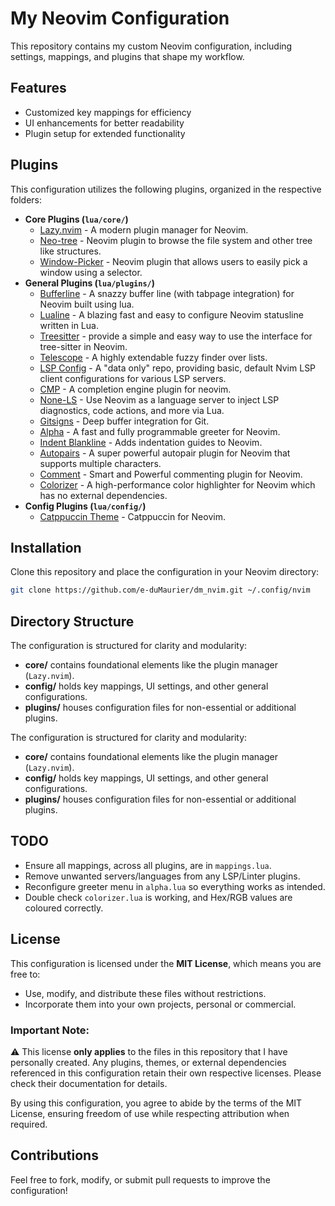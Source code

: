 # My Neovim Configuration

This repository contains my custom Neovim configuration, including settings, mappings, and plugins that shape my workflow.

## Features

- Customized key mappings for efficiency
- UI enhancements for better readability
- Plugin setup for extended functionality

## Plugins

This configuration utilizes the following plugins, organized in the respective folders:

- **Core Plugins (`lua/core/`)**
  - [Lazy.nvim](https://lazy.folke.io/) - A modern plugin manager for Neovim.
  - [Neo-tree](https://github.com/nvim-neo-tree/neo-tree.nvim) - Neovim plugin to browse the file system and other tree like structures.
  - [Window-Picker](https://github.com/s1n7ax/nvim-window-picker) - Neovim plugin that allows users to easily pick a window using a selector.
- **General Plugins (`lua/plugins/`)**
  - [Bufferline](https://github.com/akinsho/bufferline.nvim) - A snazzy buffer line (with tabpage integration) for Neovim built using lua.
  - [Lualine](https://github.com/nvim-lualine/lualine.nvim) - A blazing fast and easy to configure Neovim statusline written in Lua.
  - [Treesitter](https://github.com/nvim-treesitter/nvim-treesitter) - provide a simple and easy way to use the interface for tree-sitter in Neovim.
  - [Telescope](https://github.com/nvim-telescope/telescope.nvim) - A highly extendable fuzzy finder over lists.
  - [LSP Config](https://github.com/neovim/nvim-lspconfig) - A "data only" repo, providing basic, default Nvim LSP client configurations for various LSP servers.
  - [CMP](https://github.com/hrsh7th/nvim-cmp) - A completion engine plugin for neovim.
  - [None-LS](https://github.com/nvimtools/none-ls.nvim) - Use Neovim as a language server to inject LSP diagnostics, code actions, and more via Lua.
  - [Gitsigns](https://github.com/lewis6991/gitsigns.nvim) - Deep buffer integration for Git.
  - [Alpha](https://github.com/goolord/alpha-nvim) - A fast and fully programmable greeter for Neovim.
  - [Indent Blankline](https://github.com/lukas-reineke/indent-blankline.nvim) - Adds indentation guides to Neovim.
  - [Autopairs](https://github.com/windwp/nvim-autopairs) - A super powerful autopair plugin for Neovim that supports multiple characters.
  - [Comment](https://github.com/numToStr/Comment.nvim) - Smart and Powerful commenting plugin for Neovim.
  - [Colorizer](https://github.com/norcalli/nvim-colorizer.lua) - A high-performance color highlighter for Neovim which has no external dependencies.
- **Config Plugins (`lua/config/`)**
  - [Catppuccin Theme](https://github.com/catppuccin/nvim) - Catppuccin for Neovim.

## Installation

Clone this repository and place the configuration in your Neovim directory:

```sh
git clone https://github.com/e-duMaurier/dm_nvim.git ~/.config/nvim
```

## Directory Structure

The configuration is structured for clarity and modularity:

- **core/** contains foundational elements like the plugin manager (`Lazy.nvim`).
- **config/** holds key mappings, UI settings, and other general configurations.
- **plugins/** houses configuration files for non-essential or additional plugins.

The configuration is structured for clarity and modularity:

- **core/** contains foundational elements like the plugin manager (`Lazy.nvim`).
- **config/** holds key mappings, UI settings, and other general configurations.
- **plugins/** houses configuration files for non-essential or additional plugins.

## TODO

- Ensure all mappings, across all plugins, are in `mappings.lua`.
- Remove unwanted servers/languages from any LSP/Linter plugins.
- Reconfigure greeter menu in `alpha.lua` so everything works as intended.
- Double check `colorizer.lua` is working, and Hex/RGB values are coloured correctly.

## License

This configuration is licensed under the **MIT License**, which means you are free to:

- Use, modify, and distribute these files without restrictions.
- Incorporate them into your own projects, personal or commercial.

### Important Note:

⚠️ This license **only applies** to the files in this repository that I have personally created. Any plugins, themes, or external dependencies referenced in this configuration retain their own respective licenses. Please check their documentation for details.

By using this configuration, you agree to abide by the terms of the MIT License, ensuring freedom of use while respecting attribution when required.

## Contributions

Feel free to fork, modify, or submit pull requests to improve the configuration!

